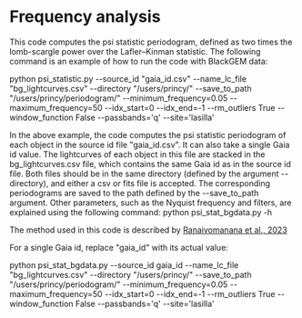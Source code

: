 # Frequency analysis

This code computes the psi statistic periodogram, defined as two times the lomb-scargle power over the Lafler–Kinman statistic.
The following command is an example of how to run the code with BlackGEM data:

python psi_statistic.py --source_id "gaia_id.csv" --name_lc_file "bg_lightcurves.csv" --directory "/users/princy/" --save_to_path "/users/princy/periodogram/" --minimum_frequency=0.05 --maximum_frequency=50 --idx_start=0 --idx_end=-1 --rm_outliers True --window_function False --passbands='q' --site='lasilla'

In the above example, the code computes the psi statistic periodogram of each object in the source id file "gaia_id.csv". It can also take a single Gaia id value. The lightcurves of each object in this file are stacked in the bg_lightcurves.csv file, which contains the same Gaia id as in the source id file. Both files should be in the same directory (defined by the argument --directory), and either a csv or fits file is accepted. The corresponding periodograms are saved to the path defined by the --save_to_path argument. Other parameters, such as the Nyquist frequency and filters, are explained using the following command: python psi_stat_bgdata.py -h

The method used in this code is described by [Ranaivomanana et al., 2023](https://doi.org/10.1051/0004-6361/202245560)


For a single Gaia id, replace "gaia_id" with its actual value:


python psi_stat_bgdata.py --source_id gaia_id --name_lc_file "bg_lightcurves.csv" --directory "/users/princy/" --save_to_path "/users/princy/periodogram/" --minimum_frequency=0.05 --maximum_frequency=50 --idx_start=0 --idx_end=-1 --rm_outliers True --window_function False --passbands='q' --site='lasilla'
